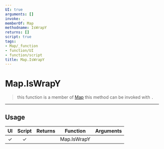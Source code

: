```yaml
---
UI: true
arguments: []
invoke: .
memberOf: Map
methodname: IsWrapY
returns: []
script: true
tags:
- Map/_function
- function/UI
- function/script
title: Map.IsWrapY
---
```

# Map.IsWrapY
> this function is a member of [Map](civ-6/lua/Map.md)
> this method can be invoked with `.`
-----
## Usage
|  UI | Script | Returns | Function | Arguments |
|:---:|:------:|-------:|:--------:|:---------|
|✓|✓||Map.IsWrapY||
